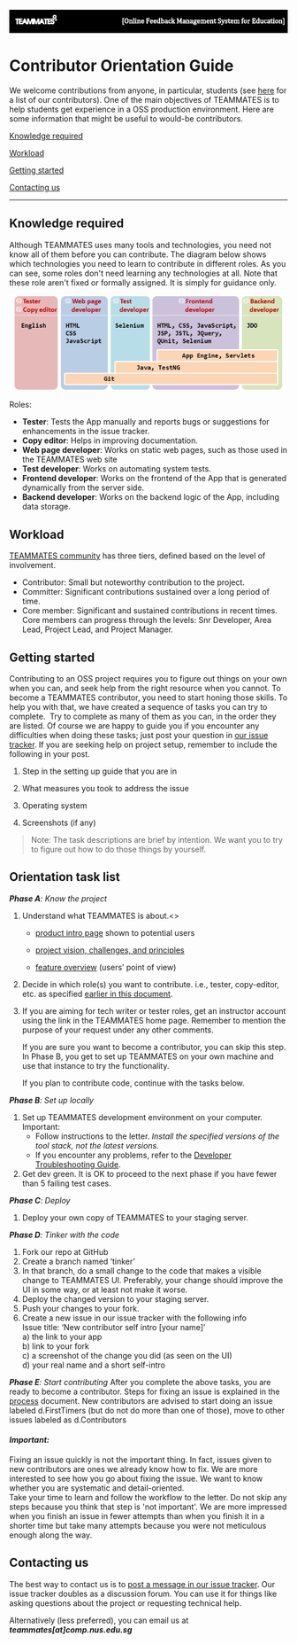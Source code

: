 ![](images/teammates_heading.png)

# **Contributor Orientation Guide**

We welcome contributions from anyone, in particular, students (see [here](https://teammatesv4.appspot.com/about.html) for a list of our contributors). One of the main objectives of TEAMMATES is to help students get experience in a OSS production environment. Here are some information that might be useful to would-be contributors.



[Knowledge required](#knowledge-required)

[Workload](#workload)

[Getting started](#getting-started)

[Contacting us](#contacting-us)

* * *

## Knowledge required

Although TEAMMATES uses many tools and technologies, you need not know all of them before you can contribute. The diagram below shows which technologies you need to learn to contribute in different roles. As you can see, some roles don't need learning any technologies at all. Note that these role aren't fixed or formally assigned. It is simply for guidance only.

![RolesAndTechnologies.png](images/RolesAndTechnologies.png)

Roles:

* **Tester**: Tests the App manually and reports bugs or suggestions for enhancements in the issue tracker.
*   **Copy editor**: Helps in improving documentation.
*   **Web page developer**: Works on static web pages, such as those used in the TEAMMATES web site
*   **Test developer**: Works on automating system tests.
*   **Frontend developer**: Works on the frontend of the App that is generated dynamically from the server side.
*   **Backend developer**: Works on the backend logic of the App, including data storage.

## Workload

[TEAMMATES community](https://teammatesv4.appspot.com/about.html) has three tiers, defined based on the level of involvement.

*   Contributor: Small but noteworthy contribution to the project.
*   Committer: Significant contributions sustained over a long period of time.
*   Core member: Significant and sustained contributions in recent times. Core members can progress through the levels: Snr Developer, Area Lead, Project Lead, and Project Manager.

## Getting started

Contributing to an OSS project requires you to figure out things on your own when you can, and seek help from the right resource when you cannot. To become a TEAMMATES contributor, you need to start honing those skills. To help you with that, we have created a sequence of tasks you can try to complete.  Try to complete as many of them as you can, in the order they are listed. Of course we are happy to guide you if you encounter any difficulties when doing these tasks; just post your question in [our issue tracker](https://github.com/TEAMMATES/teammates/issues). If you are seeking help on project setup, remember to include the following in your post.

1. Step in the setting up guide that you are in

2. What measures you took to address the issue

3. Operating system

4. Screenshots (if any)


> Note: The task descriptions are brief by intention. We want you to try to figure out how to do those things by yourself.

## Orientation task list

_**Phase A**: Know the project_

1.  Understand what TEAMMATES is about.<>
    * [product intro page](https://teammatesv4.appspot.com) shown to potential users

    * [project vision, challenges, and principles](http://teammatesv4.appspot.com/dev/devman.html%23project)
    * [feature overview](https://teammatesv4.appspot.com/features.html) (users’ point of view)

2.  Decide in which role(s) you want to contribute. i.e., tester, copy-editor, etc. as specified [earlier in this document](#id.49lgk6iu1w59).
3.  If you are aiming for tech writer or tester roles, get an instructor account using the link in the TEAMMATES home page. Remember to mention the purpose of your request under any other comments.

    If you are sure you want to become a contributor, you can skip this step. In Phase B, you get to set up TEAMMATES on your own machine and use that instance to try the functionality.

    If you plan to contribute code, continue with the tasks below.



_**Phase B**: Set up locally_

1.  Set up TEAMMATES development environment on your computer.  
    Important:  
    * Follow instructions to the letter. _Install the specified versions of the tool stack, not the latest versions._  
    * If you encounter any problems, refer to the [Developer Troubleshooting Guide](https://www.google.com/url?qhttps://docs.google.com/document/d/1_p7WOGryOStPfTGA_ZifE1kVlskb1zfd3HZwc4lE4QQ/pub?embedded%3Dtrue&sa=D&ust=1458427634398000&usg=AFQjCNGVBlVtbfAZEnGnVwGudarEORsfRw).
2.  Get dev green. It is OK to proceed to the next phase if you have fewer than 5 failing test cases.




_**Phase C**: Deploy_

1.  Deploy your own copy of TEAMMATES to your staging server.

_**Phase D**: Tinker with the code_

1.  Fork our repo at GitHub
2.  Create a branch named ‘tinker’
3.  In that branch, do a small change to the code that makes a visible change to TEAMMATES UI. Preferably, your change should improve the UI in some way, or at least not make it worse.
4.  Deploy the changed version to your staging server.
5.  Push your changes to your fork.
6.  Create a new issue in our issue tracker with the following info  
    Issue title: ‘New contributor self intro [your name]’    
    a) the link to your app  
    b) link to your fork  
    c) a screenshot of the change you did (as seen on the UI)  
    d) your real name and a short self-intro


_**Phase E**: Start contributing_
After you complete the above tasks, you are ready to become a contributor. Steps for fixing an issue is explained in the [process](https://github.com/TEAMMATES/repo/blob/master/devdocs/process.md) document. New contributors are advised to start doing an issue labeled d.FirstTimers (but do not do more than one of those), move to other issues labeled as d.Contributors  


#### **_Important:_**

Fixing an issue quickly is not the important thing. In fact, issues given to new contributors are ones we already know how to fix. We are more interested to see how you go about fixing the issue. We want to know whether you are systematic and detail-oriented.  
Take your time to learn and follow the workflow to the letter. Do not skip any steps because you think that step is 'not important'. We are more impressed when you finish an issue in fewer attempts than when you finish it in a shorter time but take many attempts because you were not meticulous enough along the way.  


## Contacting us

The best way to contact us is to [post a message in our issue tracker](https://github.com/TEAMMATES/teammates/issues/new). Our issue tracker doubles as a discussion forum. You can use it for things like asking questions about the project or requesting technical help.

Alternatively (less preferred), you can email us at _**teammates[at]comp.nus.edu.sg**_
